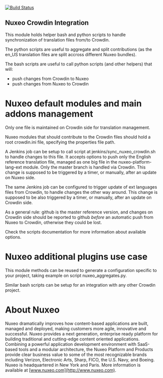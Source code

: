 [![Build Status](https://qa.nuxeo.org/jenkins/buildStatus/icon?job=master/tools-nuxeo-crowdin-master)](https://qa.nuxeo.org/jenkins/job/master/job/tools-nuxeo-crowdin-master/)

## Nuxeo Crowdin Integration

This module holds helper bash and python scripts to handle
synchronization of translation files from/to Crowdin.

The python scripts are useful to aggregate and split contributions (as
the en_US translation files are split accross different Nuxeo
bundles).

The bash scripts are useful to call python scripts (and other helpers)
that will:
- push changes from Crowdin to Nuxeo
- push changes from Nuxeo to Crowdin

# Nuxeo default modules and main addons management

Only one file is maintained on Crowdin side for translation management.

Nuxeo modules that should contribute to the Crowdin files should hold
a root crowdin.ini file, specifying the properties file path.

A Jenkins job can be setup to call script at
jenkins/sync_nuxeo_crowdin.sh to handle changes to this file. It
accepts options to push only the English reference translation file,
managed as one big file in the nuxeo-platform-lang-ext module. Only
the master branch is handled via Crowdin. This change is supposed to
be triggered by a timer, or manually, after an update on Nuxeo side.

The same Jenkins job can be configured to trigger update of ext
languages files from Crowdin, to handle changes the other way
around. This change is supposed to be also triggered by a timer, or
manually, after an update on Crowdin side.

As a general rule: github is the master reference version, and changes
on Crowdin side should be reported to github *before* an automatic
push from Nuxeo to Crowdin, otherwise they could be lost.

Check the scripts documentation for more information about available
options.

# Nuxeo additional plugins use case

This module methods can be reused to generate a configuration specific
to your project, taking example on script nuxeo_aggregates.py.

Similar bash scripts can be setup for an integration with any other
Crowdin project.

# About Nuxeo

Nuxeo dramatically improves how content-based applications are built, managed and deployed, making customers more agile, innovative and successful. Nuxeo provides a next generation, enterprise ready platform for building traditional and cutting-edge content oriented applications. Combining a powerful application development environment with SaaS-based tools and a modular architecture, the Nuxeo Platform and Products provide clear business value to some of the most recognizable brands including Verizon, Electronic Arts, Sharp, FICO, the U.S. Navy, and Boeing. Nuxeo is headquartered in New York and Paris. More information is available at [www.nuxeo.com](http://www.nuxeo.com).
